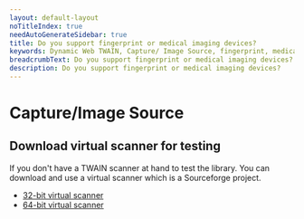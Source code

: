 ```yaml
---
layout: default-layout
noTitleIndex: true
needAutoGenerateSidebar: true
title: Do you support fingerprint or medical imaging devices?
keywords: Dynamic Web TWAIN, Capture/ Image Source, fingerprint, medical imaging
breadcrumbText: Do you support fingerprint or medical imaging devices?
description: Do you support fingerprint or medical imaging devices?
---
```


# Capture/Image Source

## Download virtual scanner for testing

If you don't have a TWAIN scanner at hand to test the library. You can download and use a virtual scanner which is a Sourceforge project.

- [32-bit virtual scanner](https://www.dynamsoft.com/download/TWAIN/twainds.win32.installer.2.1.3.msi)
- [64-bit virtual scanner](https://www.dynamsoft.com/download/TWAIN/twainds.win64.installer.2.1.3.msi)
